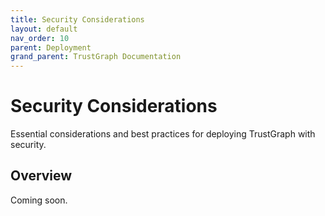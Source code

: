 ```yaml
---
title: Security Considerations
layout: default
nav_order: 10
parent: Deployment
grand_parent: TrustGraph Documentation
---
```


# Security Considerations

Essential considerations and best practices for deploying TrustGraph with
security.

## Overview

Coming soon.

